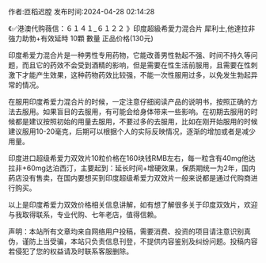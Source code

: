 <p>作者:匝稻迟膛 发布时间:2024-04-28 02:14:28</p>
<p>《✅港澳代购薇信：６１４１_６１２２ 》印度超級希愛力混合片 犀利士,他達拉非 強力助勃+有效延時 10顆 數量 正品价格(130元) </p>
									<p>印度希爱力混合片是一种男性专用药物，它能改善男性勃起不强、时间不持久等问题，而且它的药效不会受到酒精的影响，但是需要在性生活前服用，且需要在性刺激下才能产生效果，这种药物药效比较强，不能一次性服用过多，以免发生勃起异常的情况。</p><p></p><p></p><p></p><p>在服用印度希爱力混合片的时候，一定注意仔细阅读产品的说明书，按照正确的方法去服用。如果盲目的去服用，有可能会给身体带来一些影响。在初期去服用的时候都是建议按照初始的用量去服用，不要过多的去服用，比如在刚开始服用的时候建议服用10-20毫克，后期可以根据个人的实际反映情况，逐渐的增加或者是减少用量。</p><p>印度进口超级希爱力双效片10粒价格在160块钱RMB左右，每一粒含有40mg他达拉非+60mg达泊西汀，主要起到：延长时间+增硬效果，保质期统一为2年，国内葯店没有售卖，在国内要想买到印度超级希爱力双效片一般来说都是通过代购商进行购买。</p><p>以上是印度希爱力双效价格相关信息讲解，如有想了解很多关于印度双效片，欢迎与我取得联系，专业代购、七年老店，值得信赖。</p>				声明：本站所有文章均来自网络用户投稿，需要消费、投资的项目请注意识别真伪，谨防上当受骗，本站只负责信息刊登，不提供内容鉴别及纠纷问题。投稿内容若侵犯了您的权益请及时联系客服删除。				
